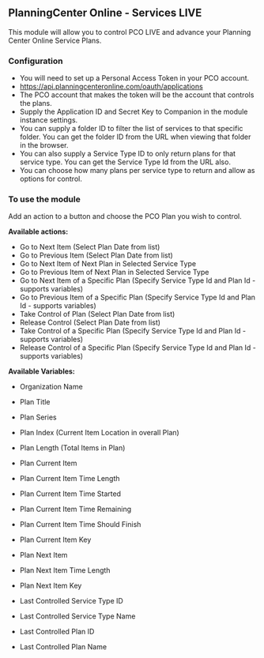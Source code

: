 ## PlanningCenter Online - Services LIVE

This module will allow you to control PCO LIVE and advance your Planning Center Online Service Plans.

### Configuration
* You will need to set up a Personal Access Token in your PCO account.
* <https://api.planningcenteronline.com/oauth/applications>
* The PCO account that makes the token will be the account that controls the plans.
* Supply the Application ID and Secret Key to Companion in the module instance settings.
* You can supply a folder ID to filter the list of services to that specific folder. You can get the folder ID from the URL when viewing that folder in the browser.
* You can also supply a Service Type ID to only return plans for that service type. You can get the Service Type Id from the URL also.
* You can choose how many plans per service type to return and allow as options for control.

### To use the module
Add an action to a button and choose the PCO Plan you wish to control.

**Available actions:**
* Go to Next Item (Select Plan Date from list)
* Go to Previous Item (Select Plan Date from list)
* Go to Next Item of Next Plan in Selected Service Type
* Go to Previous Item of Next Plan in Selected Service Type
* Go to Next Item of a Specific Plan (Specify Service Type Id and Plan Id - supports variables)
* Go to Previous Item of a Specific Plan (Specify Service Type Id and Plan Id - supports variables)
* Take Control of Plan (Select Plan Date from list)
* Release Control (Select Plan Date from list)
* Take Control of a Specific Plan (Specify Service Type Id and Plan Id - supports variables)
* Release Control of a Specific Plan (Specify Service Type Id and Plan Id - supports variables)

**Available Variables:**
* Organization Name

* Plan Title
* Plan Series
* Plan Index (Current Item Location in overall Plan)
* Plan Length (Total Items in Plan)

* Plan Current Item
* Plan Current Item Time Length
* Plan Current Item Time Started
* Plan Current Item Time Remaining
* Plan Current Item Time Should Finish
* Plan Current Item Key

* Plan Next Item
* Plan Next Item Time Length
* Plan Next Item Key

* Last Controlled Service Type ID
* Last Controlled Service Type Name
* Last Controlled Plan ID
* Last Controlled Plan Name